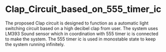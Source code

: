 # Clap_Circuit_based_on_555_timer_ic
The proposed Clap circuit is designed to function as a automatic light switching circuit based on a high decibel clap from user. The system uses LM393 Sound sensor which in coordination with 555 timer ic is connected to make the system. The 555 timer ic is used in monostable state to keep the system running infinitely.

